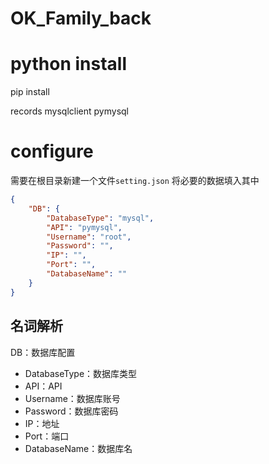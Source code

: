 # OK_Family_back

# python install
pip install

records
mysqlclient
pymysql

# configure
需要在根目录新建一个文件`setting.json`
将必要的数据填入其中
```json
{
    "DB": {
        "DatabaseType": "mysql",
        "API": "pymysql",
        "Username": "root",
        "Password": "",
        "IP": "",
        "Port": "",
        "DatabaseName": ""
    }
}
```
## 名词解析
DB：数据库配置

- DatabaseType：数据库类型
- API：API
- Username：数据库账号
- Password：数据库密码
- IP：地址
- Port：端口
- DatabaseName：数据库名